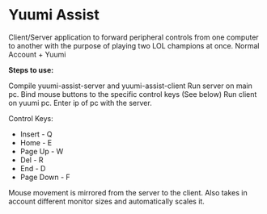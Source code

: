 # Yuumi Assist

Client/Server application to forward peripheral controls from one computer to another with the purpose of playing two LOL champions at once. Normal Account + Yuumi


**Steps to use:**

Compile yuumi-assist-server and yuumi-assist-client
Run server on main pc. Bind mouse buttons to the specific control keys (See below)
Run client on yuumi pc. Enter ip of pc with the server.

Control Keys:

- Insert - Q
- Home - E
- Page Up - W
- Del - R
- End - D
- Page Down - F

Mouse movement is mirrored from the server to the client. Also takes in account different monitor sizes and automatically scales it.

